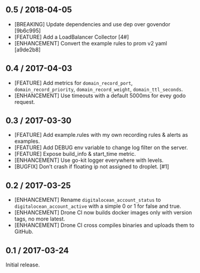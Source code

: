 ## 0.5 / 2018-04-05

* [BREAKING] Update dependencies and use dep over govendor [9b6c995]
* [FEATURE] Add a LoadBalancer Collector [4#]
* [ENHANCEMENT] Convert the example rules to prom v2 yaml [a9de2b8]

## 0.4 / 2017-04-03

* [FEATURE] Add metrics for `domain_record_port`, `domain_record_priority`, `domain_record_weight`, `domain_ttl_seconds`.
* [ENHANCEMENT] Use timeouts with a default 5000ms for evey godo request.

## 0.3 / 2017-03-30

* [FEATURE] Add example.rules with my own recording rules & alerts as examples.
* [FEATURE] Add DEBUG env variable to change log filter on the server.
* [FEATURE] Expose build_info & start_time metric.
* [ENHANCEMENT] Use go-kit logger everywhere with levels.
* [BUGFIX] Don’t crash if floating ip not assigned to droplet. [#1]

## 0.2 / 2017-03-25

* [ENHANCEMENT] Rename `digitalocean_account_status` to `digitalocean_account_active` 
with  a simple 0 or 1 for false and true.
* [ENHANCEMENT] Drone CI now builds docker images only with version tags, no more latest.
* [ENHANCEMENT] Drone CI cross compiles binaries and uploads them to GitHub.

## 0.1 / 2017-03-24

Initial release.
